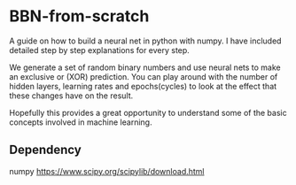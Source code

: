 # BBN-from-scratch
A guide on how to build a neural net in python with numpy.
I have included detailed step by step explanations for every step.

We generate a set of random binary numbers and use neural nets to make an exclusive or (XOR) prediction.
You can play around with the number of hidden layers, learning rates  and epochs(cycles) to look at the effect that these changes have on the result.

Hopefully this provides a great opportunity to understand some of the basic concepts involved in machine learning.

## Dependency
numpy
https://www.scipy.org/scipylib/download.html

